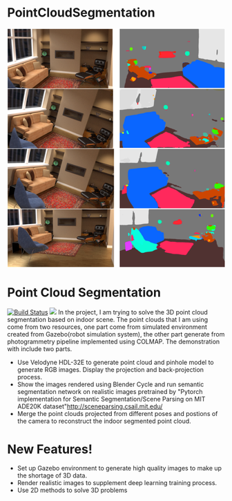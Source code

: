 # PointCloudSegmentation

<p align="center">
  <img src="compare.png"  title="render and segmentation">
</p>

# Point Cloud Segmentation

[![Build Status](https://travis-ci.org/joemccann/dillinger.svg?branch=master)](https://travis-ci.org/joemccann/dillinger)
![](segmentedlivingarea.gif)
In the project, I am trying to solve the 3D point cloud segmentation based on indoor scene. The point clouds that I am using come from two resources, one part come from simulated environment created from Gazebo(robot simulation system), the other part generate from photogrammetry pipeline implemented using COLMAP. The demonstration with include two parts.

  - Use Velodyne HDL-32E to generate point cloud and pinhole model to generate RGB images. Display the projection and back-projection process.
  - Show the images rendered using Blender Cycle and run semantic segmentation network on realistic images pretrained by "Pytorch implementation for Semantic Segmentation/Scene Parsing on MIT ADE20K dataset"http://sceneparsing.csail.mit.edu/
  - Merge the point clouds projected from different poses and postions of the camera to reconstruct the indoor segmented point cloud.

# New Features!

  - Set up Gazebo environment to generate high quality images to make up the shortage of 3D data.
  - Render realistic images to supplement  deep learning training process.
  - Use 2D methods to solve 3D problems



